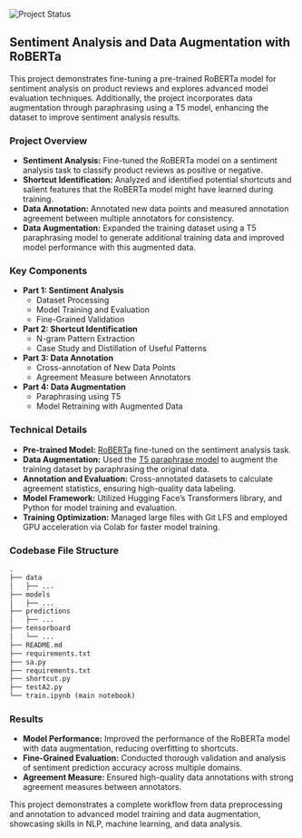 ![Project Status](https://img.shields.io/badge/Project-Completed-brightgreen)

## **Sentiment Analysis and Data Augmentation with RoBERTa**

This project demonstrates fine-tuning a pre-trained RoBERTa model for sentiment analysis on product reviews and explores advanced model evaluation techniques. Additionally, the project incorporates data augmentation through paraphrasing using a T5 model, enhancing the dataset to improve sentiment analysis results.

### **Project Overview**
- **Sentiment Analysis:** Fine-tuned the RoBERTa model on a sentiment analysis task to classify product reviews as positive or negative.
- **Shortcut Identification:** Analyzed and identified potential shortcuts and salient features that the RoBERTa model might have learned during training.
- **Data Annotation:** Annotated new data points and measured annotation agreement between multiple annotators for consistency.
- **Data Augmentation:** Expanded the training dataset using a T5 paraphrasing model to generate additional training data and improved model performance with this augmented data.

### **Key Components**
- **Part 1: Sentiment Analysis** 
  - Dataset Processing
  - Model Training and Evaluation
  - Fine-Grained Validation
- **Part 2: Shortcut Identification** 
  - N-gram Pattern Extraction
  - Case Study and Distillation of Useful Patterns
- **Part 3: Data Annotation** 
  - Cross-annotation of New Data Points
  - Agreement Measure between Annotators
- **Part 4: Data Augmentation** 
  - Paraphrasing using T5
  - Model Retraining with Augmented Data

### **Technical Details**
- **Pre-trained Model:** [RoBERTa](https://huggingface.co/docs/transformers/model_doc/roberta) fine-tuned on the sentiment analysis task.
- **Data Augmentation:** Used the [T5 paraphrase model](https://huggingface.co/docs/transformers/en/model_doc/t5) to augment the training dataset by paraphrasing the original data.
- **Annotation and Evaluation:** Cross-annotated datasets to calculate agreement statistics, ensuring high-quality data labeling.
- **Model Framework:** Utilized Hugging Face’s Transformers library, and Python for model training and evaluation.
- **Training Optimization:** Managed large files with Git LFS and employed GPU acceleration via Colab for faster model training.

### **Codebase File Structure**

```txt
.
├── data
│   ├── ...
├── models
│   ├── ...
├── predictions
│   ├── ...
├── tensorboard
│   └── ...
├── README.md
├── requirements.txt
├── sa.py
├── requirements.txt
├── shortcut.py
├── testA2.py
└── train.ipynb (main notebook)
```

### **Results**
- **Model Performance:** Improved the performance of the RoBERTa model with data augmentation, reducing overfitting to shortcuts.
- **Fine-Grained Evaluation:** Conducted thorough validation and analysis of sentiment prediction accuracy across multiple domains.
- **Agreement Measure:** Ensured high-quality data annotations with strong agreement measures between annotators.

This project demonstrates a complete workflow from data preprocessing and annotation to advanced model training and data augmentation, showcasing skills in NLP, machine learning, and data analysis.